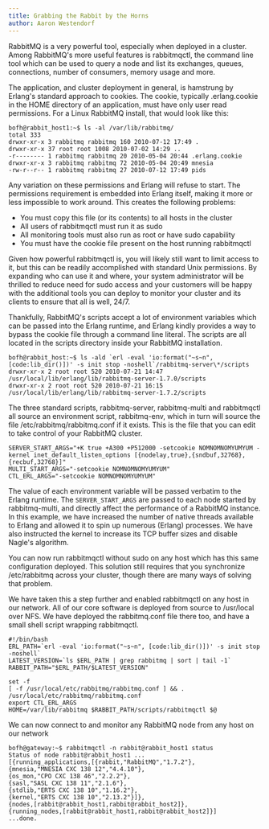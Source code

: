 ```yaml
---
title: Grabbing the Rabbit by the Horns
author: Aaron Westendorf
---
```

RabbitMQ is a very powerful tool, especially when deployed in a cluster. Among RabbitMQ's more useful features is rabbitmqctl, the command line tool which can be used to query a node and list its exchanges, queues, connections, number of consumers, memory usage and more.



The application, and cluster deployment in general, is hamstrung by Erlang's standard approach to cookies. The cookie, typically .erlang.cookie in the HOME directory of an application, must have only user read permissions. For a Linux RabbitMQ install, that would look like this:

```
bofh@rabbit_host1:~$ ls -al /var/lib/rabbitmq/
total 333
drwxr-xr-x 3 rabbitmq rabbitmq 160 2010-07-12 17:49 .
drwxr-xr-x 37 root root 1008 2010-07-02 14:29 ..
-r-------- 1 rabbitmq rabbitmq 20 2010-05-04 20:44 .erlang.cookie
drwxr-xr-x 3 rabbitmq rabbitmq 72 2010-05-04 20:49 mnesia
-rw-r--r-- 1 rabbitmq rabbitmq 27 2010-07-12 17:49 pids
```

Any variation on these permissions and Erlang will refuse to start. The permissions requirement is embedded into Erlang itself, making it more or less impossible to work around. This creates the following problems:

- You must copy this file (or its contents) to all hosts in the cluster
- All users of rabbitmqctl must run it as sudo
- All monitoring tools must also run as root or have sudo capability
- You must have the cookie file present on the host running rabbitmqctl

Given how powerful rabbitmqctl is, you will likely still want to limit access to it, but this can be readily accomplished with standard Unix permissions. By expanding who can use it and where, your system administrator will be thrilled to reduce need for sudo access and your customers will be happy with the additional tools you can deploy to monitor your cluster and its clients to ensure that all is well, 24/7.

Thankfully, RabbitMQ's scripts accept a lot of environment variables which can be passed into the Erlang runtime, and Erlang kindly provides a way to bypass the cookie file through a command line literal. The scripts are all located in the scripts directory inside your RabbitMQ installation.

```
bofh@rabbit_host:~$ ls -ald `erl -eval 'io:format("~s~n", [code:lib_dir()])' -s init stop -noshell`/rabbitmq-server\*/scripts
drwxr-xr-x 2 root root 520 2010-07-21 14:47 /usr/local/lib/erlang/lib/rabbitmq-server-1.7.0/scripts
drwxr-xr-x 2 root root 520 2010-07-21 16:15 /usr/local/lib/erlang/lib/rabbitmq-server-1.7.2/scripts
```

The three standard scripts, rabbitmq-server, rabbitmq-multi and rabbitmqctl all source an environment script, rabbitmq-env, which in turn will source the file /etc/rabbitmq/rabbitmq.conf if it exists. This is the file that you can edit to take control of your RabbitMQ cluster.

```
SERVER_START_ARGS="+K true +A300 +P512000 -setcookie NOMNOMNOMYUMYUM -kernel inet_default_listen_options [{nodelay,true},{sndbuf,32768},{recbuf,32768}]"
MULTI_START_ARGS="-setcookie NOMNOMNOMYUMYUM"
CTL_ERL_ARGS="-setcookie NOMNOMNOMYUMYUM"
```

The value of each environment variable will be passed verbatim to the Erlang runtime. The `SERVER_START_ARGS` are passed to each node started by rabbitmq-multi, and directly affect the performance of a RabbitMQ instance. In this example, we have increased the number of native threads available to Erlang and allowed it to spin up numerous (Erlang) processes. We have also instructed the kernel to increase its TCP buffer sizes and disable Nagle's algorithm.

You can now run rabbitmqctl without sudo on any host which has this same configuration deployed. This solution still requires that you synchronize /etc/rabbitmq across your cluster, though there are many ways of solving that problem.

We have taken this a step further and enabled rabbitmqctl on any host in our network. All of our core software is deployed from source to /usr/local over NFS. We have deployed the rabbitmq.conf file there too, and have a small shell script wrapping rabbitmqctl.

```
#!/bin/bash
ERL_PATH=`erl -eval 'io:format("~s~n", [code:lib_dir()])' -s init stop -noshell`
LATEST_VERSION=`ls $ERL_PATH | grep rabbitmq | sort | tail -1`
RABBIT_PATH="$ERL_PATH/$LATEST_VERSION"

set -f
[ -f /usr/local/etc/rabbitmq/rabbitmq.conf ] && . /usr/local/etc/rabbitmq/rabbitmq.conf
export CTL_ERL_ARGS
HOME=/var/lib/rabbitmq $RABBIT_PATH/scripts/rabbitmqctl $@
```

We can now connect to and monitor any RabbitMQ node from any host on our network

```
bofh@gateway:~$ rabbitmqctl -n rabbit@rabbit_host1 status
Status of node rabbit@rabbit_host1 ...
[{running_applications,[{rabbit,"RabbitMQ","1.7.2"},
{mnesia,"MNESIA CXC 138 12","4.4.10"},
{os_mon,"CPO CXC 138 46","2.2.2"},
{sasl,"SASL CXC 138 11","2.1.6"},
{stdlib,"ERTS CXC 138 10","1.16.2"},
{kernel,"ERTS CXC 138 10","2.13.2"}]},
{nodes,[rabbit@rabbit_host1,rabbit@rabbit_host2]},
{running_nodes,[rabbit@rabbit_host1,rabbit@rabbit_host2]}]
...done.
```
